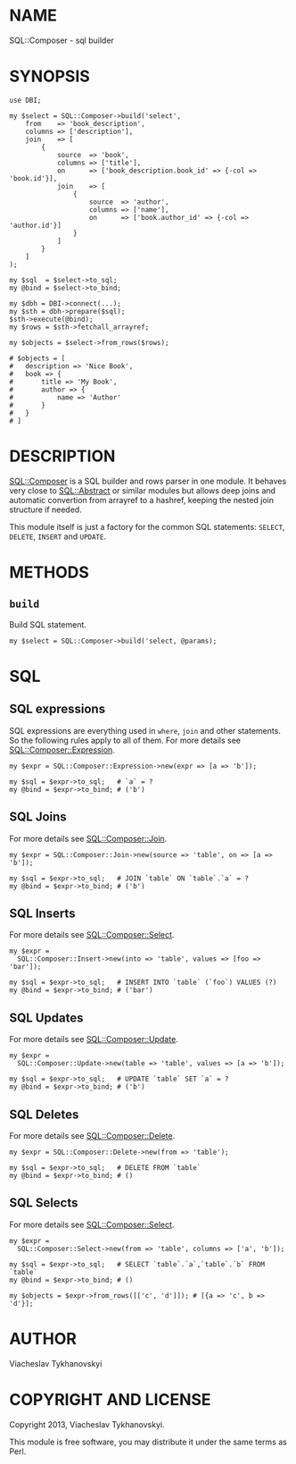# NAME

SQL::Composer - sql builder

# SYNOPSIS

    use DBI;

    my $select = SQL::Composer->build('select',
        from    => 'book_description',
        columns => ['description'],
        join    => [
            {
                source  => 'book',
                columns => ['title'],
                on      => ['book_description.book_id' => {-col => 'book.id'}],
                join    => [
                    {
                        source  => 'author',
                        columns => ['name'],
                        on      => ['book.author_id' => {-col => 'author.id'}]
                    }
                ]
            }
        ]
    );

    my $sql  = $select->to_sql;
    my @bind = $select->to_bind;

    my $dbh = DBI->connect(...);
    my $sth = dbh->prepare($sql);
    $sth->execute(@bind);
    my $rows = $sth->fetchall_arrayref;

    my $objects = $select->from_rows($rows);

    # $objects = [
    #   description => 'Nice Book',
    #   book => {
    #       title => 'My Book',
    #       author => {
    #           name => 'Author'
    #       }
    #   }
    # ]

# DESCRIPTION

[SQL::Composer](http://search.cpan.org/perldoc?SQL::Composer) is a SQL builder and rows parser in one module. It behaves very
close to [SQL::Abstract](http://search.cpan.org/perldoc?SQL::Abstract) or similar modules but allows deep joins and automatic
convertion from arrayref to a hashref, keeping the nested join structure if
needed.

This module itself is just a factory for the common SQL statements: `SELECT`,
`DELETE`, `INSERT` and `UPDATE`.

# METHODS

## `build`

Build SQL statement.

    my $select = SQL::Composer->build('select, @params);

# SQL

## SQL expressions

SQL expressions are everything used in `where`, `join` and other statements.
So the following rules apply to all of them. For more details see
[SQL::Composer::Expression](http://search.cpan.org/perldoc?SQL::Composer::Expression).

    my $expr = SQL::Composer::Expression->new(expr => [a => 'b']);

    my $sql = $expr->to_sql;   # `a` = ?
    my @bind = $expr->to_bind; # ('b')

## SQL Joins

For more details see [SQL::Composer::Join](http://search.cpan.org/perldoc?SQL::Composer::Join).

    my $expr = SQL::Composer::Join->new(source => 'table', on => [a => 'b']);

    my $sql = $expr->to_sql;   # JOIN `table` ON `table`.`a` = ?
    my @bind = $expr->to_bind; # ('b')

## SQL Inserts

For more details see [SQL::Composer::Select](http://search.cpan.org/perldoc?SQL::Composer::Select).

    my $expr =
      SQL::Composer::Insert->new(into => 'table', values => [foo => 'bar']);

    my $sql = $expr->to_sql;   # INSERT INTO `table` (`foo`) VALUES (?)
    my @bind = $expr->to_bind; # ('bar')

## SQL Updates

For more details see [SQL::Composer::Update](http://search.cpan.org/perldoc?SQL::Composer::Update).

    my $expr =
      SQL::Composer::Update->new(table => 'table', values => [a => 'b']);

    my $sql = $expr->to_sql;   # UPDATE `table` SET `a` = ?
    my @bind = $expr->to_bind; # ('b')

## SQL Deletes

For more details see [SQL::Composer::Delete](http://search.cpan.org/perldoc?SQL::Composer::Delete).

    my $expr = SQL::Composer::Delete->new(from => 'table');

    my $sql = $expr->to_sql;   # DELETE FROM `table`
    my @bind = $expr->to_bind; # ()

## SQL Selects

For more details see [SQL::Composer::Select](http://search.cpan.org/perldoc?SQL::Composer::Select).

    my $expr =
      SQL::Composer::Select->new(from => 'table', columns => ['a', 'b']);

    my $sql = $expr->to_sql;   # SELECT `table`.`a`,`table`.`b` FROM `table`
    my @bind = $expr->to_bind; # ()

    my $objects = $expr->from_rows([['c', 'd']]); # [{a => 'c', b => 'd'}];

# AUTHOR

Viacheslav Tykhanovskyi

# COPYRIGHT AND LICENSE

Copyright 2013, Viacheslav Tykhanovskyi.

This module is free software, you may distribute it under the same terms as Perl.
